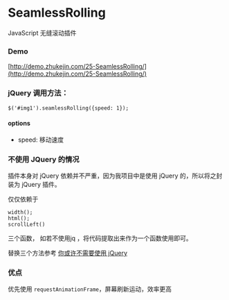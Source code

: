 # SeamlessRolling
JavaScript 无缝滚动插件

### Demo

[http://demo.zhukejin.com/25-SeamlessRolling/](http://demo.zhukejin.com/25-SeamlessRolling/)

### jQuery 调用方法：

```
$('#img1').seamlessRolling({speed: 1});
```

#### options

- speed: 移动速度



### 不使用 JQuery 的情况

插件本身对 jQuery 依赖并不严重，因为我项目中是使用 jQuery 的，所以将之封装为 jQuery 插件。

仅仅依赖于

```
width();
html();
scrollLeft()
```

三个函数， 如若不使用jq ，将代码提取出来作为一个函数使用即可。

替换三个方法参考 [你或许不需要使用 jQuery](http://blog.zhukejin.com/archives/157)


### 优点
优先使用 `requestAnimationFrame`，屏幕刷新运动，效率更高